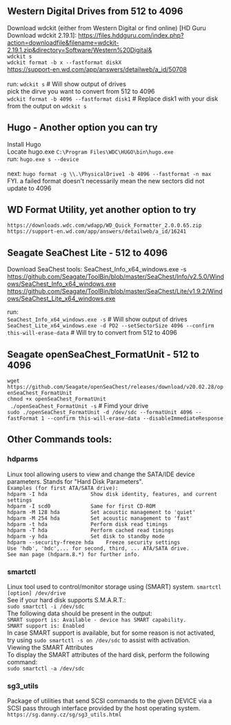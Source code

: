 ## Western Digital Drives from 512 to 4096 <br>
Download wdckit (either from Western Digital or find online) [HD Guru Download wdckit 2.19.1]: https://files.hddguru.com/index.php?action=downloadfile&filename=wdckit-2.19.1.zip&directory=Software/Western%20Digital& <br>
`wdckit s` <br>
`wdckit format -b x --fastformat diskX` <br>
https://support-en.wd.com/app/answers/detailweb/a_id/50708 <br>
<br>
run: `wdckit s`  # Will show output of drives <br>
pick the dirve you want to convert from 512 to 4096 <br>
`wdckit format -b 4096 --fastformat disk1` # Replace disk1 with your disk from the output on `wdckit s` <br>

## Hugo - Another option you can try <br>
Install Hugo <br>
Locate hugo.exe `C:\Program Files\WDC\HUGO\bin\hugo.exe` <br>
run: `hugo.exe s --device` <br>
<br>
next: `hugo format -g \\.\PhysicalDrive1 -b 4096 --fastformat -n max` <br>
FYI. a failed format doesn't necessarily mean the new sectors did not update to 4096 <br>

## WD Format Utility, yet another option to try <br>
`https://downloads.wdc.com/wdapp/WD_Quick_Formatter_2.0.0.65.zip` <br>
`https://support-en.wd.com/app/answers/detailweb/a_id/16241` <br>

## Seagate SeaChest Lite - 512 to 4096 <br>
Download SeaChest tools: SeaChest_Info_x64_windows.exe -s <br> 
https://github.com/Seagate/ToolBin/blob/master/SeaChest/Info/v2.5.0/Windows/SeaChest_Info_x64_windows.exe <br>
https://github.com/Seagate/ToolBin/blob/master/SeaChest/Lite/v1.9.2/Windows/SeaChest_Lite_x64_windows.exe <br>

run: <br>
`SeaChest_Info_x64_windows.exe -s`  # Will show output of drives <br>
`SeaChest_Lite_x64_windows.exe -d PD2 --setSectorSize 4096 --confirm this-will-erase-data` # Will try to convert from 512 to 4096 <br>

## Seagate openSeaChest_FormatUnit - 512 to 4096 <br>
`wget https://github.com/Seagate/openSeaChest/releases/download/v20.02.28/openSeaChest_FormatUnit` <br>
`chmod +x openSeaChest_FormatUnit` <br>
` ./openSeaChest_FormatUnit -s` # Fimd your drive <br>
`sudo ./openSeaChest_FormatUnit -d /dev/sdc --formatUnit 4096 --fastFormat 1 --confirm this-will-erase-data --disableImmediateResponse` <br>

## Other Commands tools: <br>
### hdparms
Linux tool allowing users to view and change the SATA/IDE device parameters. Stands for "Hard Disk Parameters".  <br>
`Examples (for first ATA/SATA drive):` <br>
`hdparm -I hda              Show disk identity, features, and current settings` <br>
`hdparm -I scd0             Same for first CD-ROM` <br>
`hdparm -M 128 hda          Set acoustic management to 'quiet'` <br>
`hdparm -M 254 hda          Set acoustic management to 'fast'` <br>
`hdparm -t hda              Perform disk read timings` <br>
`hdparm -T hda              Perform cached read timings` <br>
`hdparm -y hda              Set disk to standby mode` <br>
`hdparm --security-freeze hda    Freeze security settings` <br>
`Use 'hdb', 'hdc',... for second, third, ... ATA/SATA drive.` <br>
`See man page (hdparm.8.*) for further info.` <br>

### smartctl <br>
Linux tool used to control/monitor storage using (SMART) system. `smartctl [option] /dev/drive` <br>
See if your hard disk supports S.M.A.R.T.: <br>
`sudo smartctl -i /dev/sdc` <br>
The following data should be present in the output: <br>
`SMART support is: Available - device has SMART capability.` <br>
`SMART support is: Enabled` <br>
In case SMART support is available, but for some reason is not activated, try using `sudo smartctl -s on /dev/sdc` to assist with activation. <br>
Viewing the SMART Attributes <br>
To display the SMART attributes of the hard disk, perform the following command: <br>
`sudo smartctl -a /dev/sdc` <br>
 
### sg3_utils <br>
Package of utilities that send SCSI commands to the given DEVICE via a SCSI pass through interface provided by the host operating system. <br>
`https://sg.danny.cz/sg/sg3_utils.html` <br>
